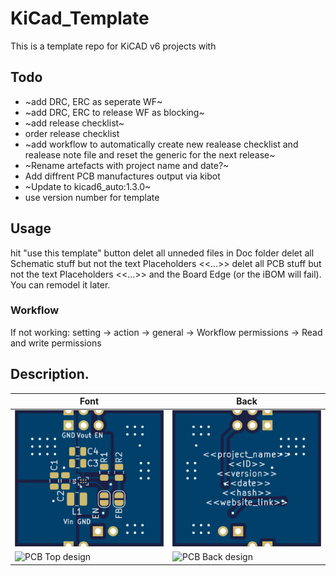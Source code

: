 # KiCad_Template

This is a template repo for KiCAD v6 projects with 

## Todo

* ~add DRC, ERC as seperate WF~ 
* ~add DRC, ERC to release WF as blocking~
* ~add release checklist~
* order release checklist
* ~add workflow to automatically create new realease checklist and realease note file and reset the generic for the next release~
* ~Rename artefacts with project name and date?~
* Add diffrent PCB manufactures output via kibot
* ~Update to kicad6_auto:1.3.0~
* use version number for template

## Usage

hit "use this template" button
delet all unneded files in Doc folder
delet all Schematic stuff but not the text Placeholders <<...>>
delet all PCB stuff but not the text Placeholders <<...>> and the Board Edge (or the iBOM will fail). You can remodel it later.

### Workflow
If not working:
setting -> action -> general -> Workflow permissions -> Read and write permissions

## Description. 

| Font                                                                    | Back                                                                      |
|-------------------------------------------------------------------------|---------------------------------------------------------------------------|
| ![PCB Top design](Fabrication/PCBdraw_Top.png)                          | ![PCB Back design](Fabrication/PCBdraw_Back.png)                          |
| ![PCB Top design](../../blob/documentation/Fabrication/PCBdraw_Top.png) | ![PCB Back design](../../blob/documentation/Fabrication/PCBdraw_Back.png) |
